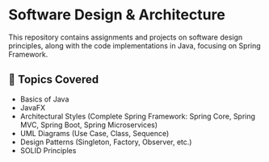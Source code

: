 # Software Design & Architecture
This repository contains assignments and projects on software design principles, along with the code implementations in Java, focusing on Spring Framework.

## 📝 Topics Covered
- Basics of Java
- JavaFX
- Architectural Styles (Complete Spring Framework: Spring Core, Spring MVC, Spring Boot, Spring Microservices)
- UML Diagrams (Use Case, Class, Sequence)
- Design Patterns (Singleton, Factory, Observer, etc.)
- SOLID Principles
